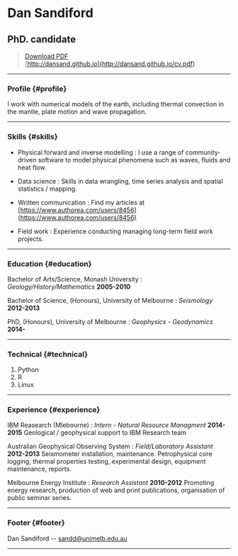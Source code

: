 # Dan Sandiford
## PhD. candidate

> [Download PDF](cv.pdf)  
> [http://dansand.github.io](http://dansand.github.io/cv.pdf)

------

### Profile {#profile}

I work with numerical models of the earth, including thermal convection in the mantle, plate motion and wave propagation.

------

### Skills {#skills}

* Physical forward and inverse modelling
  : I use a range of community-driven software to model physical phenomena such as waves, fluids and heat flow.

* Data science
  : Skills in data wrangling, time series analysis and spatial statistics / mapping.

* Written communication
  : Find my articles at [https://www.authorea.com/users/8456](https://www.authorea.com/users/8456)

* Field work
  : Experience conducting managing long-term field work projects.

-------

### Education {#education}

Bachelor of Arts/Science, Monash University
: *Geology/History/Mathematics*
  __2005-2010__

Bachelor of Science, (Honours), University of Melbourne
: *Seismology*
  __2012-2013__

PhD, (Honours), University of Melbourne
: *Geophysics - Geodynamics*
  __2014-__

-------

### Technical {#technical}

1. Python
1. R
1. Linux

------

### Experience {#experience}

IBM Reasearch (Mlebourne)
: *Intern - Natural Resource Managment*
  __2014-2015__
Geological / geophysical support to IBM Research team

Australian Geophysical Observing System
: *Field/Laboratory Assistant*
  __2012-2013__
Seismometer installation, maintenance. Petrophysical core logging, thermal properties testing, experimental design, equipment maintenance, reports.

Melbourne Energy Institute
: *Research Assistant*
  __2010-2012__
Promoting energy research, production of web and print publications, organisation of public seminar series.

------

### Footer {#footer}

Dan Sandiford -- [sandd@unimelb.edu.au](sandd@unimelb.edu.au)

------
